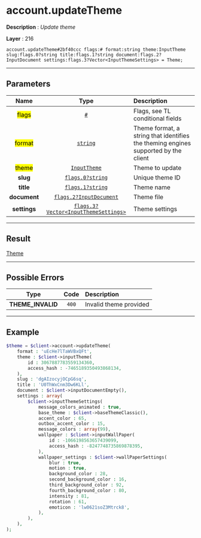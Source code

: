 # account.updateTheme

**Description** : *Update theme*

**Layer** : 216

```tl
account.updateTheme#2bf40ccc flags:# format:string theme:InputTheme slug:flags.0?string title:flags.1?string document:flags.2?InputDocument settings:flags.3?Vector<InputThemeSettings> = Theme;
```

---

## Parameters

| Name | Type | Description |
| :---: | :---: | :--- |
| <mark>flags</mark> | [`#`](type/#) | Flags, see TL conditional fields |
| <mark>format</mark> | [`string`](type/string) | Theme format, a string that identifies the theming engines supported by the client |
| <mark>theme</mark> | [`InputTheme`](type/InputTheme) | Theme to update |
| **slug** | [`flags.0?string`](type/string) | Unique theme ID |
| **title** | [`flags.1?string`](type/string) | Theme name |
| **document** | [`flags.2?InputDocument`](type/InputDocument) | Theme file |
| **settings** | [`flags.3?Vector<InputThemeSettings>`](type/InputThemeSettings) | Theme settings |

---

## Result

[Theme](type/Theme)

---

## Possible Errors

| Type | Code | Description |
| :---: | :---: | :--- |
| **THEME_INVALID** | `400` | Invalid theme provided |

---

## Example

```php
$theme = $client->account->updateTheme(
	format : 'uEcHe7lTaWVBxQFt',
	theme : $client->inputTheme(
		id : 3067887783559134360,
		access_hash : -7465189350493868134,
	),
	slug : 'dgAIzocyjOCpG6sq',
	title : 'U0ThWxCnm3Dw6KLl',
	document : $client->inputDocumentEmpty(),
	settings : array(
		$client->inputThemeSettings(
			message_colors_animated : true,
			base_theme : $client->baseThemeClassic(),
			accent_color : 65,
			outbox_accent_color : 15,
			message_colors : array(99),
			wallpaper : $client->inputWallPaper(
				id : -1066198563657439099,
				access_hash : -8247748735869878395,
			),
			wallpaper_settings : $client->wallPaperSettings(
				blur : true,
				motion : true,
				background_color : 28,
				second_background_color : 16,
				third_background_color : 92,
				fourth_background_color : 80,
				intensity : 81,
				rotation : 61,
				emoticon : 'lw0621soZ3Mtrck8',
			),
		),
	),
);
```